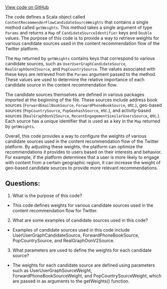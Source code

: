 [View code on GitHub](https://github.com/misbahsy/the-algorithm/follow-recommendations-service/server/src/main/scala/com/twitter/follow_recommendations/flows/content_recommender_flow/ContentRecommenderFlowCandidateSourceWeights.scala)

The code defines a Scala object called `ContentRecommenderFlowCandidateSourceWeights` that contains a single method called `getWeights`. This method takes a single argument of type `Params` and returns a `Map` of `CandidateSourceIdentifier` keys and `Double` values. The purpose of this code is to provide a way to retrieve weights for various candidate sources used in the content recommendation flow of the Twitter platform.

The `Map` returned by `getWeights` contains keys that correspond to various candidate sources, such as `UserUserGraphCandidateSource`, `RealGraphOonV2Source`, and `PopCountrySource`. The values associated with these keys are retrieved from the `Params` argument passed to the method. These values are used to determine the relative importance of each candidate source in the content recommendation flow.

The candidate sources themselves are defined in various packages imported at the beginning of the file. These sources include address book sources (`ForwardEmailBookSource`, `ForwardPhoneBookSource`, etc.), geo-based sources (`PopCountrySource`, `PopGeohashSource`, etc.), and activity-based sources (`RealGraphOonV2Source`, `RecentEngagementSimilarUsersSource`, etc.). Each source has a unique identifier that is used as a key in the `Map` returned by `getWeights`.

Overall, this code provides a way to configure the weights of various candidate sources used in the content recommendation flow of the Twitter platform. By adjusting these weights, the platform can optimize the recommendations it provides to users based on their interests and behavior. For example, if the platform determines that a user is more likely to engage with content from a certain geographic region, it can increase the weight of geo-based candidate sources to provide more relevant recommendations.
## Questions: 
 1. What is the purpose of this code?
- This code defines weights for various candidate sources used in the content recommendation flow for Twitter.

2. What are some examples of candidate sources used in this code?
- Examples of candidate sources used in this code include UserUserGraphCandidateSource, ForwardPhoneBookSource, PopCountrySource, and RealGraphOonV2Source.

3. What parameters are used to define the weights for each candidate source?
- The weights for each candidate source are defined using parameters such as UserUserGraphSourceWeight, ForwardPhoneBookSourceWeight, and PopCountrySourceWeight, which are passed in as arguments to the getWeights() function.